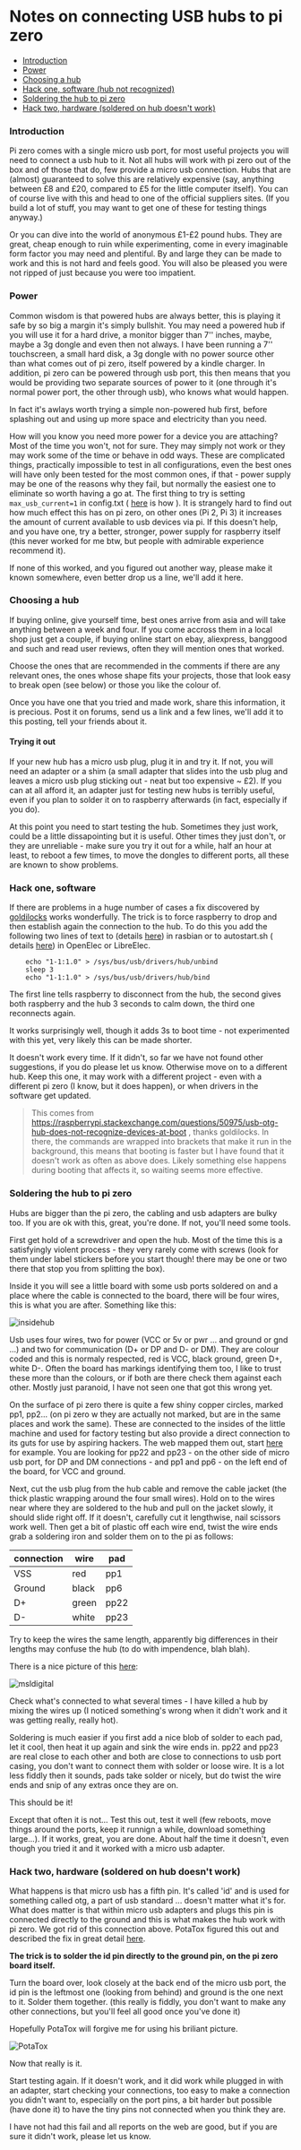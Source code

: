 # Notes on connecting USB hubs to pi zero

* [Introduction](https://github.com/unusualcomputers/unusualcomputers/blob/master/writing/text/usbnotes.md#introduction)
* [Power](https://github.com/unusualcomputers/unusualcomputers/blob/master/writing/text/usbnotes.md#power)
* [Choosing a hub](https://github.com/unusualcomputers/unusualcomputers/blob/master/writing/text/usbnotes.md#choosing-a-hub)
* [Hack one, software (hub not recognized)](https://github.com/unusualcomputers/unusualcomputers/blob/master/writing/text/usbnotes.md#hack-one-software)
* [Soldering the hub to pi zero](https://github.com/unusualcomputers/unusualcomputers/blob/master/writing/text/usbnotes.md#soldering-the-hub-to-pi-zero)
* [Hack two, hardware (soldered on hub doesn't work)](https://github.com/unusualcomputers/unusualcomputers/blob/master/writing/text/usbnotes.md#hack-two-hardware)


### Introduction

Pi zero comes with a single micro usb port, for most useful projects you will need to connect a usb hub to it.
Not all hubs will work with pi zero out of the box and of those that do, few provide a micro usb connection. Hubs that are (almost) guaranteed to solve this are relatively expensive (say, anything between £8 and £20, compared to £5 for the little computer itself). You can of course live with this and head to one of the official suppliers sites. (If you build a lot of stuff, you may want to get one of these for testing things anyway.)

Or you can dive into the world of anonymous £1-£2 pound hubs. They are great, cheap enough to ruin while experimenting, come in every imaginable form factor you may need and plentiful.
By and large they can be made to work and this is not hard and feels good. You will also be pleased you were not ripped of just because you were too impatient.



### Power

Common wisdom is that powered hubs are always better, this is playing it safe by so big a margin it's simply bullshit. You may need a powered hub if you will use it for a  hard drive, a monitor bigger than 7'' inches, maybe, maybe a 3g dongle and even then not always. I have been running a 7'' touchscreen, a small hard disk, a 3g dongle with no power source other than what comes out of pi zero, itself powered by a kindle charger.
In addition, pi zero can be powered through usb port, this then means that you would be providing two separate sources of power to it (one through it's normal power port, the other through usb), who knows what would happen.

In fact it's awlays worth trying a simple non-powered hub first, before splashing out and using up more space and electricity than you need.

How will you know you need more power for a device you are attaching? 
Most of the time you won't, not for sure. They may simply not work or they may work some of the time or behave in odd ways. These are complicated things, practically impossible to test in all configurations, even the best ones will have only been tested for the most common ones, if that - power supply may be one of the reasons why they fail, but normally the easiest one to eliminate so worth having a go at. The first thing to try is setting `max_usb_current=1` in config.txt ( [here](https://github.com/unusualcomputers/unusualcomputers/blob/master/writing/text/config_gfiles.md#configtxt) is how ). It is strangely hard to find out how much effect this has on pi zero, on other ones (Pi 2, Pi 3) it increases the amount of current available to usb devices via pi. 
If this doesn't help, and you have one, try a better, stronger, power supply for raspberry itself (this never worked for me btw, but people with admirable experience recommend it).

If none of this worked, and you figured out another way, please make it known somewhere, even better drop us a line, we'll add it here.

### Choosing a hub

If buying online, give yourself time, best ones arrive from asia and will take anything between a week and four. If you come accross them in a local shop just get a couple, if buying online start on ebay, aliexpress, banggood and such and read user reviews, often they will mention ones that worked.

Choose the ones that are recommended in the comments if there are any relevant ones, the ones whose shape fits your projects, those that look easy to break open (see below) or those you like the colour of.

Once you have one that you tried and made work, share this information, it is precious. Post it on forums, send us a link and a few lines, we'll add it to this posting, tell your friends about it.

#### Trying it out

If your new hub has a micro usb plug, plug it in and try it.
If not, you will need an adapter or a shim (a small adapter that slides into the usb plug and leaves a micro usb plug sticking out - neat but too expensive ~ £2). If you can at all afford it, an adapter just for testing new hubs is terribly useful, even if you plan to solder it on to raspberry afterwards (in fact, especially if you do).

At this point you need to start testing the hub. Sometimes they just work, could be a little dissapointing but it is useful. Other times they just don't, or they are unreliable - make sure you try it out for a while, half an hour at least, to reboot a few times, to move the dongles to different ports, all these are known to show problems.

### Hack one, software

If there are problems in a huge number of cases a fix discovered by
[goldilocks](https://raspberrypi.stackexchange.com/questions/50975/usb-otg-hub-does-not-recognize-devices-at-boot) works wonderfully. The trick is to force raspberry to drop and then establish again the connection to the hub. To do this you add the following two lines of text to (details [here](https://github.com/unusualcomputers/unusualcomputers/blob/master/writing/text/config_gfiles.md#rclocal)) in rasbian or to autostart.sh ( details [here](https://github.com/unusualcomputers/unusualcomputers/blob/master/writing/text/config_gfiles.md#openeleclibreelec-autostartsh)) in OpenElec or LibreElec.
```
    echo "1-1:1.0" > /sys/bus/usb/drivers/hub/unbind
    sleep 3
    echo "1-1:1.0" > /sys/bus/usb/drivers/hub/bind
```
The first line tells raspberry to disconnect from the hub, the second gives both raspberry and the hub 3 seconds to calm down, the third one reconnects again.

It works surprisingly well, though it adds 3s to boot time - not experimented with this yet, very likely this can be made shorter.

It doesn't work every time. If it didn't, so far we have not found other suggestions, if you do please let us know. Otherwise move on to a different hub. Keep this one, it may work with a different project - even with a different pi zero (I know, but it does happen), or when drivers in the software get updated.

> This comes from
https://raspberrypi.stackexchange.com/questions/50975/usb-otg-hub-does-not-recognize-devices-at-boot
, thanks goldilocks. In there, the commands are wrapped into brackets that make it run in the background, this means that booting is faster but I have found that it doesn't work as often as above does. Likely something else happens during booting that affects it, so waiting seems more
effective.

### Soldering the hub to pi zero

Hubs are bigger than the pi zero, the cabling and usb adapters are bulky too. If you are ok with this, great, you're done.
If not, you'll need some tools.

First get hold of a screwdriver and open the hub. Most of the time this is a satisfyingly violent process - they very rarely come with screws (look for them under label stickers before you start though! there may be one or two there that stop you from splitting the box).

Inside it you will see a little board with some usb ports soldered on and a place where the cable is connected to the board, there will be four wires, this is what you are after. Something like this:

![insidehub](../pics/usb_hub_wires.jpg)

Usb uses four wires, two for power (VCC or 5v or pwr ... and
ground or gnd ...) and two for communication (D+ or DP and D- or DM). They are colour coded and this is normaly respected, red is VCC, black ground, green D+, white D-. Often the board has markings identifying them too, I like to trust these more than the colours, or if both are there check them against each other. Mostly just paranoid, I have not seen one that got this wrong yet.

On the surface of pi zero there is quite a few shiny copper circles, marked pp1, pp2... (on pi zero w they are actually not marked, but are in the same places and work the same). These are connected to the insides of the little machine and used for factory testing but also provide a direct connection to its guts for use by aspiring hackers. The web mapped them out, start [here](http://hackers.gallery/841/misc/raspberry-pi-zero-pad-probing) for example.
You are looking for pp22 and pp23 - on the other side of micro usb port, for DP and DM connections - and pp1 and pp6 - on the left end of the board, for VCC and ground.

Next, cut the usb plug from the hub cable and remove the cable jacket (the thick plastic wrapping around the four small wires). Hold on to the wires near where they are soldered to the hub and pull on the jacket slowly, it should slide right off. If it doesn't, carefully cut it lengthwise, nail scissors work well. 
Then get a bit of plastic off each wire end, twist the wire ends grab a soldering iron and solder them on to the pi as follows:

connection | wire | pad
----|-----|-----
VSS | red | pp1
Ground | black | pp6
D+ |  green | pp22
D- | white | pp23

Try to keep the wires the same length, apparently big differences in their lengths may confuse the hub (to do with impendence, blah blah). 

There is a nice picture of this [here](https://www.msldigital.com/pages/support-for-hub-zero):

![msldigital](https://cdn.shopify.com/s/files/1/0270/0585/files/PiZeroConnections_large.jpg)

Check what's connected to what several times - I have killed a hub by mixing the wires up (I noticed something's wrong when it didn't work and it was getting really, really hot).

Soldering is much easier if you first add a nice blob of solder to each pad, let it cool, then heat it up again and sink the wire ends in. pp22 and pp23 are real close to each other and both are close to connections to usb port casing, you don't want to connect them with solder or loose wire. It is a lot less fiddly then it sounds, pads take solder or nicely, but do twist the wire ends and snip of any extras once they are on.

This should be it!

Except that often it is not...
Test this out, test it well (few reboots, move things around the ports, keep it runnign a while, download something large...). If it works, great, you are done. About half the time it doesn't, even though you tried it and it worked with a micro usb adapter.

### Hack two, hardware (soldered on hub doesn't work)

What happens is that micro usb has a fifth pin. It's called 'id' and is used for something called otg, a part of usb standard ... doesn't matter what it's for. What does matter is that within micro usb adapters and plugs this pin is connected directly to the ground and this is what makes the hub work with pi zero.
We got rid of this connection above. PotaTox figured this out and described the fix in great detail [here](http://www.sudomod.com/forum/viewtopic.php?f=8&t=1345). 

__The trick is to solder the id pin directly to the ground pin, on the pi zero board itself.__

Turn the board over, look closely at the back end of the micro usb port, the id pin is the leftmost one (looking from behind) and ground is the one next to it. Solder them together. (this really is fiddly, you don't want to make any other connections, but you'll feel all good once you've done it)

Hopefully PotaTox will forgive me for using his briliant picture.

![PotaTox](../pics/potatox.png)

Now that really is it.

Start testing again. If it doesn't work, and it did work while plugged in with an adapter, start checking your connections, too easy to make a connection you didn't want to, especially on the port pins, a bit harder but possible (have done it) to have the tiny pins not connected when you think they are.

I have not had this fail and all reports on the web are good, but if you are sure it didn't work, please let us know.

